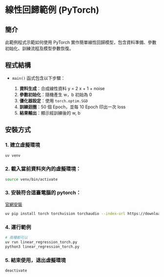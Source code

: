 # 線性回歸範例 (PyTorch)

## 簡介

此範例程式示範如何使用 PyTorch 實作簡單線性回歸模型，包含資料準備、參數初始化、訓練流程及模型參數恢復。

## 程式結構

* `main()` 函式包含以下步驟：

  1. **資料生成**：合成線性資料 y = 2 x + 1 + noise
  2. **參數初始化**：隨機產生 w，b 初始為 0
  3. **優化器設定**：使用 `torch.optim.SGD`
  4. **訓練迴圈**：50 個 Epoch，並每 10 Epoch 印出一次 loss
  5. **結果輸出**：顯示經訓練後的 w, b

## 安裝方式

### 1. 建立虛擬環境
```bash
uv venv
```

### 2. 載入當前資料夾內的虛擬環境：
```bash
source venv/bin/activate
```

### 3. 安裝符合這臺電腦的 pytorch：

[官網安裝](https://pytorch.org/get-started/locally/)

```bash
uv pip install torch torchvision torchaudio --index-url https://download.pytorch.org/whl/cu128
```

### 4. 運行範例

```bash
# 兩種都可以
uv run linear_regression_torch.py
python3 linear_regression_torch.py
```

### 5. 結束使用，退出虛擬環境

```bash
deactivate
```
